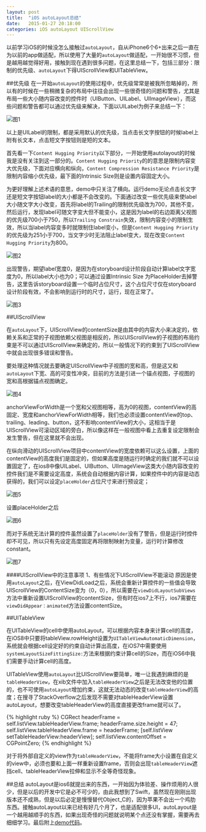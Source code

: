 ```yaml
---
layout: post
title:  "iOS autoLayout总结"
date:   2015-01-27 20:18:00
categories: iOS autoLayout UIScrollView
---
```


以前学习iOS的时候没怎么接触过`autoLayout`，自从iPhone6个6+出来之后一直在为以前的app做适配，所以使用了大量的`autoLayout`做适配，一开始很不习惯，但是越用越觉得好用，接触到现在遇到很多问题，在这里总结一下，包括三部分：限制的优先级、`autoLayout`下得UIScrollView和UITableView。

##优先级
在一开始`autoLayout`的使用过程中，优先级常常是被我所忽略掉的，所以有的时候在一些稍微复杂的布局中往往会出现一些很奇怪的问题和警告，尤其是布局一些大小随内容改变的控件时（UIButton、UILabel、UIImageView），而这些问题和警告都可以通过优先级来解决，下面以UILabel为例子来总结一下：

![图1](https://raw.githubusercontent.com/RuiKQ/RuiKQ.github.io/master/assets/images/0127/1.png) 

以上是UILabel的限制，都是采用默认的优先级，当点击长文字按钮的时候label上附有长文本，点击短文字按钮则是短的文本。

首先看一下`Content Hugging Priority`以下部分，一开始使用autolayout的时候我是没有关注到这一部分的。`Content Hugging Priority`的的意思是限制内容变大优先级，下面对应横向和纵向，`Content Compression Resistance Priority`是限制内容缩小优先级，最下面的Intrinsic Size则是设置内容固定大小。

为更好理解上述术语的意思，demo中只关注了横向。运行demo无论点击长文字还是短文字按钮label的大小都是不会改变的。下面通过改变一些优先级来使label大小随文字大小改变，首先将label的Trailing的限制优先级改为700，其他不变，然后运行，发现label可随文字变大但不能变小，这是因为label的右边距离父视图的优先级700小于750，所以`Trailing Constrain`失效，限制内容变小的限制生效，所以当label内容变多时就限制住label变小，但是`Content Hugging Priority`的优先级为251小于700，当文字少时无法阻止label变大，现在改变`Content Hugging Priority`为800。

![图2](https://raw.githubusercontent.com/RuiKQ/RuiKQ.github.io/master/assets/images/0127/2.png)

出现警告，期望label宽度0，是因为在storyboard设计阶段自动计算label文字宽度为0，所以label大小也为0；可以通过设置Intrinsic Size 为PlaceHolder去掉警告，这里告诉storyboard设置一个临时占位尺寸，这个占位尺寸仅在storyboard设计阶段有效，不会影响到运行时的尺寸，运行，现在正常了。

![图3](https://raw.githubusercontent.com/RuiKQ/RuiKQ.github.io/master/assets/images/0127/3.png)


##UIScrollView

在`autoLayout`下，UIScrollView的contentSize是由其中的内容大小来决定的，依赖关系和正常的子视图依赖父视图是相反的，所以UIScrollView的子视图的布局约束是不可以通过UIScrollView来确定的，所以一般情况下的约束到了UIScrollView中就会出现很多错误和警告。

要处理这种情况就去要确定UIScrollView中子视图的宽和高，但是这又和`autoLayout`下宽、高的可变性冲突，目前的方法是引进一个锚点视图，子视图的宽和高根据锚点视图确定。

![图4](https://raw.githubusercontent.com/RuiKQ/RuiKQ.github.io/master/assets/images/0127/4.png)

anchorViewForWidth是一个宽和父视图相等，高为0的视图，contentView的高固定、宽度和anchorViewForWidth相等，我们也必须设置contentView的top、trailing、leading、button，这不影响contentView的大小，这相当于是UIScrollView可滚动区域的旁白，所以像这样在一般视图中看上去重复设定限制会发生警告，但在这里就不会出现。

在纵向滑动的UIScrollView项目中contentView的宽度依赖可以这么设置，上面的contentView的高度我们是固定的，但如果高度是随运行时确定的我们就不可以设置固定了，在ios8中像UILabel、UIButton、UIImageView这类大小随内容改变的控件我们是不需要设定高度，系统会自动根据内容计算，如果控件中的内容是动态获得的，我们可以设定`placeHolder`占位尺寸来进行预设定；

![图5](https://raw.githubusercontent.com/RuiKQ/RuiKQ.github.io/master/assets/images/0127/5.png)

设置placeHolder之后

![图6](https://raw.githubusercontent.com/RuiKQ/RuiKQ.github.io/master/assets/images/0127/6.png)

而对于系统无法计算的控件虽然设置了`placeHolder`没有了警告，但是运行时控件却不可见，所以只有先设定高度固定再将限制映射为变量，运行时计算修改constant。

![图7](https://raw.githubusercontent.com/RuiKQ/RuiKQ.github.io/master/assets/images/0127/7.png)

####UIScrollView中的注意事项
1、有些情况下UIScrollView不能滚动
原因是使用`autoLayout`之后，在ViewDidLoad之后，系统会重新计算控件的一些值会导致UIScrollView的ContentSize变为（0，0），所以需要在`viewDidLayoutSubViews`方法中重新设置UIScrollView的contentSize，但有时在ios7上不行，ios7需要在`viewDidAppear：animated`方法设置contentSize。

##UITableView

在UITableView的cell中使用autoLayout，可以根据内容本身来计算cell的高度，在iOS8中只要将tableView.rowHeight设置为`UITableViewAutomaticDimension`，系统就会根据cell设定好的约束自动计算出高度，在iOS7中需要使用`systemLayoutSizeFittingSize:`方法来根据约束计算cell的Size，而在iOS6中我们需要手动计算cell的高度。

UITableView使用`autoLayout`比UIScrollView要简单，唯一让我遇到麻烦的是`tableHeaderView`，在xib文件中加入`tableHeaderView`之后是无法改变他的位置的，也不可使用`autoLayout`增加约束，这就无法动态的改变`tableHeaderView`的高度；在搜寻了StackOverflow之后发现不需要对tableHeaderView设置autoLayout，想要改变tableHeaderView的高度直接更改frame就可以了。

{% highlight ruby %}
CGRect headerFrame = self.listView.tableHeaderView.frame;
headerFrame.size.height = 47;
self.listView.tableHeaderView.frame = headerFrame;
[self.listView setTableHeaderView:headerView];
self.listView.contentOffset = CGPointZero;
{% endhighlight %}

对于将外部自定义的view作为`tableHeaderView`，不能将frame大小设置在自定义的view中，必须也要和上面一样重新设置frame，否则会出现`tableHeaderView`遮挡cell、tableHeaderView拉伸和显示不全等奇怪现象。

##总结
autoLayout是ios6就提出来的东西，一开始因为体验差、操作烦用的人很少，但是以后的开发中它是必不可少的，由此我想到了Swift，虽然现在刚刚出现版本还不成熟，但是以后必定是慢慢替代Object_C的，因为苹果不会出一个鸡肋东西。接触autoLayout以来已经有好几个月了，也是适配很多UI，autoLayout是一个越用越顺手的东西，如果出现奇怪的问题就说明某个点还没有掌握，需要再去细细学习。最后附上[demo代码]。

[demo代码]:https://github.com/RuiKQ/iosAutoLayout

